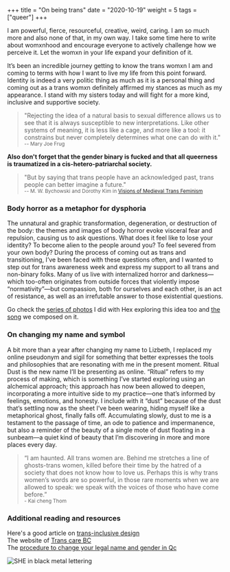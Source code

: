 +++
title = "On being trans"
date = "2020-10-19"
weight = 5
tags = ["queer"]
+++

I am powerful, fierce, resourceful, creative, weird, caring. I am so much more and also none of that, in my own way. I take some time here to write about womxnhood and encourage everyone to actively challenge how we perceive it. Let the womxn in your life expand your definition of it.

It’s been an incredible journey getting to know the trans womxn I am and coming to terms with how I want to live my life from this point forward. Identity is indeed a very politic thing as much as it is a personal thing and coming out as a trans womxn definitely affirmed my stances as much as my appearance. I stand with my sisters today and will fight for a more kind, inclusive and supportive society.

> "Rejecting the idea of a natural basis to sexual difference allows us to see that it is always susceptible to new interpretations. Like other systems of meaning, it is less like a cage, and more like a tool: it constrains but never completely determines what one can do with it."  
> <small>-- Mary Joe Frug</small>

**Also don't forget that the gender binary is fucked and that all queerness is traumatized in a cis-hetero-patriarchal society.**

> "But by saying that trans people
> have an acknowledged past, trans people can better imagine a future."  
> <small>-- M. W. Bychowski and Dorothy Kim in [Visions of Medieval Trans Feminism](https://ir.uiowa.edu/cgi/viewcontent.cgi?article=2185&context=mff)</small>

### Body horror as a metaphor for dysphoria

The unnatural and graphic transformation, degeneration, or destruction of the body: the themes and images of body horror evoke visceral fear and repulsion, causing us to ask questions. What does it feel like to lose your identity? To become alien to the people around you? To feel severed from your own body? During the process of coming out as trans and transitioning, I’ve been faced with these questions often, and I wanted to step out for trans awareness week and express my support to all trans and non-binary folks. Many of us live with internalized horror and darkness—which too-often originates from outside forces that violently impose “normativity”—but compassion, both for ourselves and each other, is an act of resistance, as well as an irrefutable answer to those existential questions.

Go check the [series of photos](http://blood-and-dust.com/visuals/the-void/) I did with Hex exploring this idea too and [the song](https://blood-and-dust.bandcamp.com/track/the-void-transmuted) we composed on it.

### On changing my name and symbol

A bit more than a year after changing my name to Lizbeth, I replaced my online pseudonym and sigil for something that better expresses the tools and philosophies that are resonating with me in the present moment. Ritual Dust is the new name I’ll be presenting as online. “Ritual” refers to my process of making, which is something I’ve started exploring using an alchemical approach; this approach has now been allowed to deepen, incorporating a more intuitive side to my practice—one that’s informed by feelings, emotions, and honesty. I include with it “dust” because of the dust that’s settling now as the sheet I’ve been wearing, hiding myself like a metaphorical ghost, finally falls off. Accumulating slowly, dust to me is a testament to the passage of time, an ode to patience and impermanence, but also a reminder of the beauty of a single mote of dust floating in a sunbeam—a quiet kind of beauty that I’m discovering in more and more places every day.

> “I am haunted. All trans women are. Behind me stretches a line of ghosts-trans women, killed before their time by the hatred of a society that does not know how to love us. Perhaps this is why trans women’s words are so powerful, in those rare moments when we are allowed to speak: we speak with the voices of those who have come before.”  
> <small>- Kai cheng Thom</small>

### Additional reading and resources

Here's a good article on [trans-inclusive design](https://alistapart.com/article/trans-inclusive-design/)  
The website of [Trans care BC](http://www.phsa.ca/our-services/programs-services/trans-care-bc)  
The [procedure to change your legal name and gender in Qc](http://www.etatcivil.gouv.qc.ca/en/change-sexe.html)

![SHE in black metal lettering](/img/about/she.jpg)
